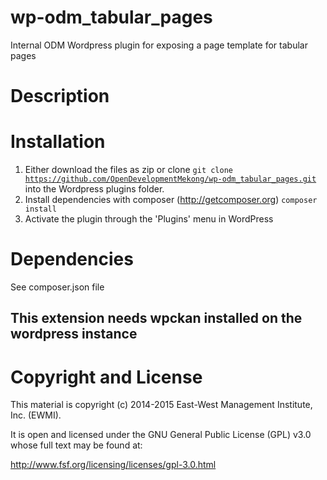 # wp-odm_tabular_pages

Internal ODM Wordpress plugin for exposing a page template for tabular pages

# Description

# Installation

1. Either download the files as zip or clone <code>git clone https://github.com/OpenDevelopmentMekong/wp-odm_tabular_pages.git</code> into the Wordpress plugins folder.
2. Install dependencies with composer (http://getcomposer.org) <code>composer install</code>
3. Activate the plugin through the 'Plugins' menu in WordPress

# Dependencies

See composer.json file

## This extension needs wpckan installed on the wordpress instance

# Copyright and License

This material is copyright (c) 2014-2015 East-West Management Institute, Inc. (EWMI).

It is open and licensed under the GNU General Public License (GPL) v3.0 whose full text may be found at:

http://www.fsf.org/licensing/licenses/gpl-3.0.html
